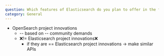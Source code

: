 ```yaml
---
question: Which features of Elasticsearch do you plan to offer in the future? Is OpenSearch going to keep pace with the upstream Elasticsearch releases? How will this evolve?
category: General
---
```


* OpenSearch project innovations
  * -- based on -- community demands
  * ❌!= Elasticsearch project innovations❌
    * if they are == Elasticsearch project innovations -> make similar APIs 
